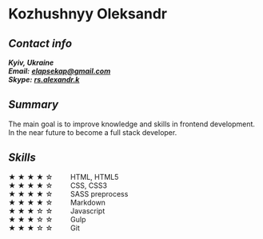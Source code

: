 # __Kozhushnyy Oleksandr__


## __*Contact info*__
__*Kyiv, Ukraine*__\
__*Email:*__ __*[elapsekap@gmail.com](mailto:elapsekap@gmail.com)*__\
__*Skype:*__ __*[rs.alexandr.k](skype:rs.alexandr.k?call)*__


## __*Summary*__
The main goal is to improve knowledge and skills in frontend development. In the near future to become a full stack developer.


## __*Skills*__
&#9733; &#9733; &#9733; &#9733; &#9734;    &nbsp; &nbsp; &nbsp;  &nbsp;    HTML, HTML5\
&#9733; &#9733; &#9733; &#9733; &#9734;    &nbsp; &nbsp; &nbsp;  &nbsp;    CSS, CSS3\
&#9733; &#9733; &#9733; &#9733; &#9734;    &nbsp; &nbsp; &nbsp;  &nbsp;    SASS preprocess\
&#9733; &#9733; &#9733; &#9733; &#9734;   &nbsp; &nbsp; &nbsp;  &nbsp;    Markdown\
&#9733; &#9733; &#9733; &#9734; &#9734;    &nbsp; &nbsp; &nbsp;  &nbsp;    Javascript\
&#9733; &#9733; &#9733; &#9734; &#9734;    &nbsp; &nbsp; &nbsp;  &nbsp;    Gulp\
&#9733; &#9733; &#9733; &#9734; &#9734;    &nbsp; &nbsp; &nbsp;  &nbsp;    Git
